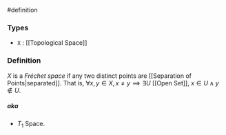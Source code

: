 #definition
### Types
- `X` : [[Topological Space]]
### Definition
$X$ is a *Fréchet space* if any two distinct points are [[Separation of Points|separated]]. That is, $\forall x, y\in X, x\ne y \implies \exists U$ [[Open Set]], $x\in U\land y\not\in U$.
##### aka
- $T_1$ Space.